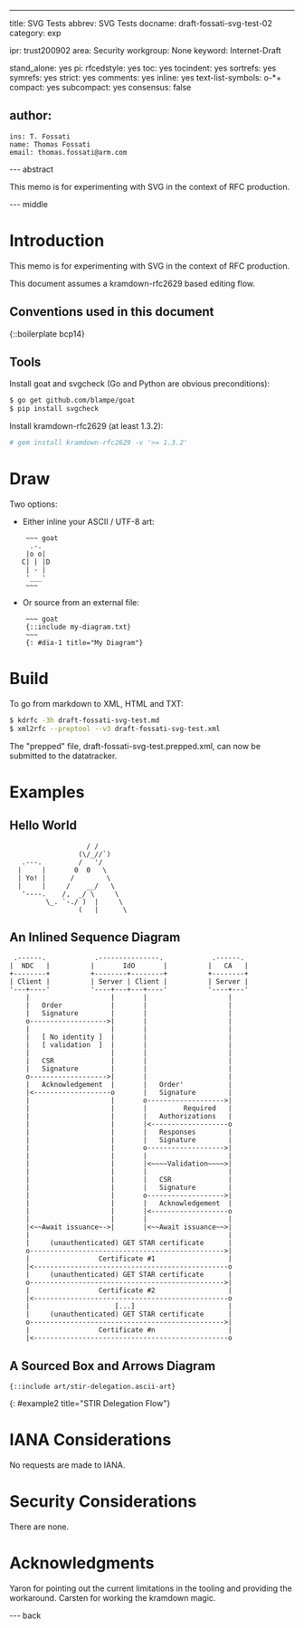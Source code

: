 ---
title: SVG Tests
abbrev: SVG Tests
docname: draft-fossati-svg-test-02
category: exp

ipr: trust200902
area: Security
workgroup: None
keyword: Internet-Draft

stand_alone: yes
pi:
  rfcedstyle: yes
  toc: yes
  tocindent: yes
  sortrefs: yes
  symrefs: yes
  strict: yes
  comments: yes
  inline: yes
  text-list-symbols: o-*+
  compact: yes
  subcompact: yes
  consensus: false

author:
 -
    ins: T. Fossati
    name: Thomas Fossati
    email: thomas.fossati@arm.com


--- abstract

This memo is for experimenting with SVG in the context of RFC production.

--- middle

# Introduction

This memo is for experimenting with SVG in the context of RFC production.

This document assumes a kramdown-rfc2629 based editing flow.

## Conventions used in this document

{::boilerplate bcp14}

## Tools

Install goat and svgcheck (Go and Python are obvious preconditions):

~~~ bash
$ go get github.com/blampe/goat
$ pip install svgcheck
~~~

Install kramdown-rfc2629 (at least 1.3.2):

~~~ bash
# gem install kramdown-rfc2629 -v '>= 1.3.2'
~~~

# Draw

Two options:

* Either inline your ASCII / UTF-8 art:

~~~
    ~~~ goat
     .-.
    |o o|
   C| | |D
    | - |
    '___'
    ~~~
~~~

* Or source from an external file:

~~~
    ~~~ goat
    {::include my-diagram.txt}
    ~~~
    {: #dia-1 title="My Diagram"}
~~~

# Build

To go from markdown to XML, HTML and TXT:

~~~ bash
$ kdrfc -3h draft-fossati-svg-test.md
$ xml2rfc --preptool --v3 draft-fossati-svg-test.xml
~~~

The "prepped" file, draft-fossati-svg-test.prepped.xml, can now be submitted to
the datatracker.

# Examples

## Hello World

~~~ goat
                   / /
                 (\/_//`)
   .---.         /   '/
  |     |       0  0   \
  | Yo! |      /        \
  |     |     /    __/   \
   '----.    /,  _/ \     \
         \_. `-./ )  |     \
                 (   |      \
~~~

## An Inlined Sequence Diagram



~~~ goat
 .------.            .---------------.            .------.
|  NDC   |          |       IdO       |          |   CA   |
+--------+          +--------+--------+          +--------+
| Client |          | Server | Client |          | Server |
'---+----'          '----+---+---+----'          '----+---'
    |                    |       |                    |
    |   Order            |       |                    |
    |   Signature        |       |                    |
    o------------------->|       |                    |
    |                    |       |                    |
    |   [ No identity ]  |       |                    |
    |   [ validation  ]  |       |                    |
    |                    |       |                    |
    |   CSR              |       |                    |
    |   Signature        |       |                    |
    o------------------->|       |                    |
    |   Acknowledgement  |       |   Order'           |
    |<-------------------o       |   Signature        |
    |                    |       o------------------->|
    |                    |       |         Required   |
    |                    |       |   Authorizations   |
    |                    |       |<-------------------o
    |                    |       |   Responses        |
    |                    |       |   Signature        |
    |                    |       o------------------->|
    |                    |       |                    |
    |                    |       |<~~~~Validation~~~~>|
    |                    |       |                    |
    |                    |       |   CSR              |
    |                    |       |   Signature        |
    |                    |       o------------------->|
    |                    |       |   Acknowledgement  |
    |                    |       |<-------------------o
    |                    |       |                    |
    |<~~Await issuance~->|       |<~~Await issuance~~>|
    |                                                 |
    |     (unauthenticated) GET STAR certificate      |
    o------------------------------------------------>|
    |                 Certificate #1                  |
    |<------------------------------------------------o
    |     (unauthenticated) GET STAR certificate      |
    o------------------------------------------------>|
    |                 Certificate #2                  |
    |<------------------------------------------------o
    |                     [...]                       |
    |     (unauthenticated) GET STAR certificate      |
    o------------------------------------------------>|
    |                 Certificate #n                  |
    |<------------------------------------------------o
~~~

## A Sourced Box and Arrows Diagram

~~~ goat
{::include art/stir-delegation.ascii-art}
~~~
{: #example2 title="STIR Delegation Flow"}

# IANA Considerations

No requests are made to IANA.

# Security Considerations

There are none.

# Acknowledgments

Yaron for pointing out the current limitations in the tooling and providing the
workaround.  Carsten for working the kramdown magic.

--- back
